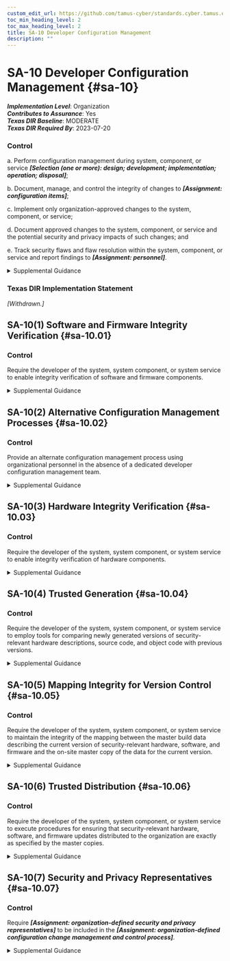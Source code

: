 ```yaml
---
custom_edit_url: https://github.com/tamus-cyber/standards.cyber.tamus.edu/tree/main/static/content/tamus.edu/TAMUS_profile.xml
toc_min_heading_level: 2
toc_max_heading_level: 2
title: SA-10 Developer Configuration Management
description: ""
---
```


# SA-10 Developer Configuration Management {#sa-10}

_**Implementation Level**_: Organization\
_**Contributes to Assurance**_: Yes\
_**Texas DIR Baseline**_: MODERATE\
_**Texas DIR Required By**_: 2023-07-20

### Control

a. Perform configuration management during system, component, or service _**[Selection (one or more): design; development; implementation; operation; disposal]**_;

b. Document, manage, and control the integrity of changes to _**[Assignment: configuration items]**_;

c. Implement only organization-approved changes to the system, component, or service;

d. Document approved changes to the system, component, or service and the potential security and privacy impacts of such changes; and

e. Track security flaws and flaw resolution within the system, component, or service and report findings to _**[Assignment: personnel]**_.

<details>
  <summary>Supplemental Guidance</summary>

a. Perform configuration management during system, component, or service _**[Selection (one or more): design; development; implementation; operation; disposal]**_;

b. Document, manage, and control the integrity of changes to _**[Assignment: configuration items]**_;

c. Implement only organization-approved changes to the system, component, or service;

d. Document approved changes to the system, component, or service and the potential security and privacy impacts of such changes; and

e. Track security flaws and flaw resolution within the system, component, or service and report findings to _**[Assignment: personnel]**_.

</details>

### Texas DIR Implementation Statement

_[Withdrawn.]_

## SA-10(1) Software and Firmware Integrity Verification {#sa-10.01}

### Control

Require the developer of the system, system component, or system service to enable integrity verification of software and firmware components.

<details>
  <summary>Supplemental Guidance</summary>

Require the developer of the system, system component, or system service to enable integrity verification of software and firmware components.

</details>

## SA-10(2) Alternative Configuration Management Processes {#sa-10.02}

### Control

Provide an alternate configuration management process using organizational personnel in the absence of a dedicated developer configuration management team.

<details>
  <summary>Supplemental Guidance</summary>

Provide an alternate configuration management process using organizational personnel in the absence of a dedicated developer configuration management team.

</details>

## SA-10(3) Hardware Integrity Verification {#sa-10.03}

### Control

Require the developer of the system, system component, or system service to enable integrity verification of hardware components.

<details>
  <summary>Supplemental Guidance</summary>

Require the developer of the system, system component, or system service to enable integrity verification of hardware components.

</details>

## SA-10(4) Trusted Generation {#sa-10.04}

### Control

Require the developer of the system, system component, or system service to employ tools for comparing newly generated versions of security-relevant hardware descriptions, source code, and object code with previous versions.

<details>
  <summary>Supplemental Guidance</summary>

Require the developer of the system, system component, or system service to employ tools for comparing newly generated versions of security-relevant hardware descriptions, source code, and object code with previous versions.

</details>

## SA-10(5) Mapping Integrity for Version Control {#sa-10.05}

### Control

Require the developer of the system, system component, or system service to maintain the integrity of the mapping between the master build data describing the current version of security-relevant hardware, software, and firmware and the on-site master copy of the data for the current version.

<details>
  <summary>Supplemental Guidance</summary>

Require the developer of the system, system component, or system service to maintain the integrity of the mapping between the master build data describing the current version of security-relevant hardware, software, and firmware and the on-site master copy of the data for the current version.

</details>

## SA-10(6) Trusted Distribution {#sa-10.06}

### Control

Require the developer of the system, system component, or system service to execute procedures for ensuring that security-relevant hardware, software, and firmware updates distributed to the organization are exactly as specified by the master copies.

<details>
  <summary>Supplemental Guidance</summary>

Require the developer of the system, system component, or system service to execute procedures for ensuring that security-relevant hardware, software, and firmware updates distributed to the organization are exactly as specified by the master copies.

</details>

## SA-10(7) Security and Privacy Representatives {#sa-10.07}

### Control

Require _**[Assignment: organization-defined security and privacy representatives]**_ to be included in the _**[Assignment: organization-defined configuration change management and control process]**_.

<details>
  <summary>Supplemental Guidance</summary>

Require _**[Assignment: organization-defined security and privacy representatives]**_ to be included in the _**[Assignment: organization-defined configuration change management and control process]**_.

</details>

